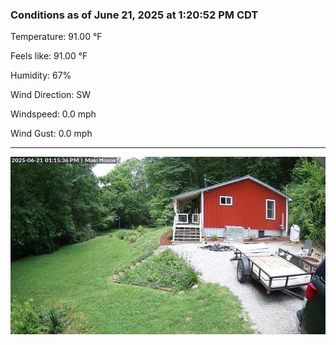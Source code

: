 ### Conditions as of June 21, 2025 at 1:20:52 PM CDT 

Temperature: 91.00 &deg;F

Feels like: 91.00 &deg;F

Humidity: 67%

Wind Direction: SW

Windspeed: 0.0 mph

Wind Gust: 0.0 mph

---

<img src="./images/latest.jpeg"/>

